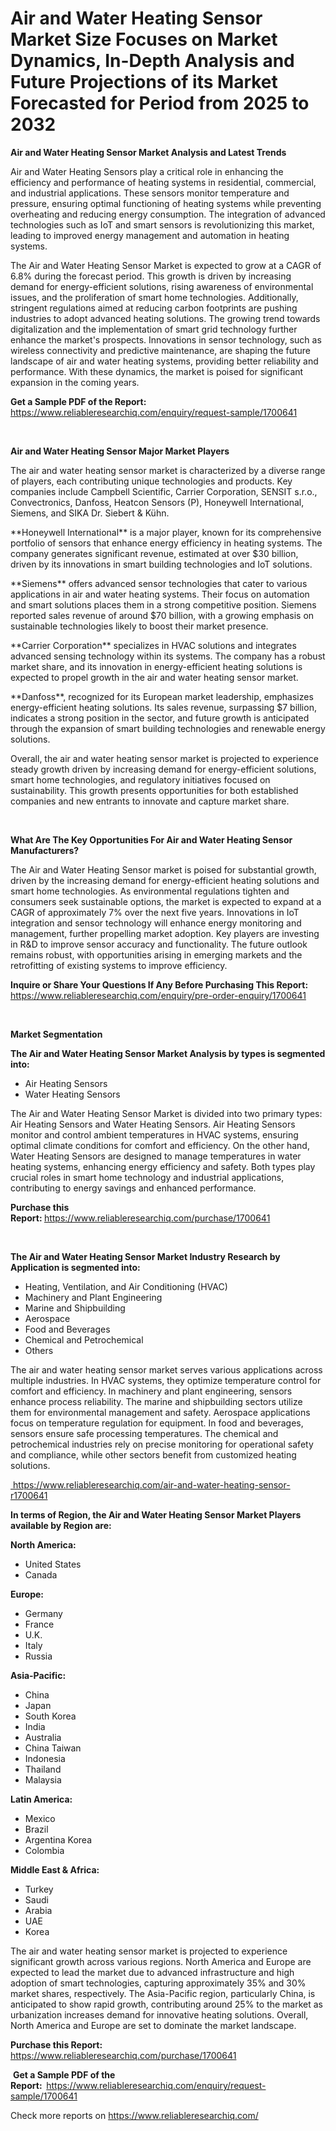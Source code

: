 <p><h1>Air and Water Heating Sensor Market Size Focuses on Market Dynamics, In-Depth Analysis and Future Projections of its Market Forecasted for Period from 2025 to 2032</h1></p><p><strong>Air and Water Heating Sensor Market Analysis and Latest Trends</strong></p>
<p><p>Air and Water Heating Sensors play a critical role in enhancing the efficiency and performance of heating systems in residential, commercial, and industrial applications. These sensors monitor temperature and pressure, ensuring optimal functioning of heating systems while preventing overheating and reducing energy consumption. The integration of advanced technologies such as IoT and smart sensors is revolutionizing this market, leading to improved energy management and automation in heating systems.</p><p>The Air and Water Heating Sensor Market is expected to grow at a CAGR of 6.8% during the forecast period. This growth is driven by increasing demand for energy-efficient solutions, rising awareness of environmental issues, and the proliferation of smart home technologies. Additionally, stringent regulations aimed at reducing carbon footprints are pushing industries to adopt advanced heating solutions. The growing trend towards digitalization and the implementation of smart grid technology further enhance the market's prospects. Innovations in sensor technology, such as wireless connectivity and predictive maintenance, are shaping the future landscape of air and water heating systems, providing better reliability and performance. With these dynamics, the market is poised for significant expansion in the coming years.</p></p>
<p><strong>Get a Sample PDF of the Report:&nbsp;</strong> <a href="https://www.reliableresearchiq.com/enquiry/request-sample/1700641?utm_campaign=3570&utm_medium=2&utm_source=Github&utm_content=ia&utm_term=27032025&utm_id=air-and-water-heating-sensor">https://www.reliableresearchiq.com/enquiry/request-sample/1700641</a></p>
<p>&nbsp;</p>
<p><strong>Air and Water Heating Sensor Major Market Players</strong></p>
<p><p>The air and water heating sensor market is characterized by a diverse range of players, each contributing unique technologies and products. Key companies include Campbell Scientific, Carrier Corporation, SENSIT s.r.o., Convectronics, Danfoss, Heatcon Sensors (P), Honeywell International, Siemens, and SIKA Dr. Siebert & Kühn.</p><p>**Honeywell International** is a major player, known for its comprehensive portfolio of sensors that enhance energy efficiency in heating systems. The company generates significant revenue, estimated at over $30 billion, driven by its innovations in smart building technologies and IoT solutions.</p><p>**Siemens** offers advanced sensor technologies that cater to various applications in air and water heating systems. Their focus on automation and smart solutions places them in a strong competitive position. Siemens reported sales revenue of around $70 billion, with a growing emphasis on sustainable technologies likely to boost their market presence.</p><p>**Carrier Corporation** specializes in HVAC solutions and integrates advanced sensing technology within its systems. The company has a robust market share, and its innovation in energy-efficient heating solutions is expected to propel growth in the air and water heating sensor market. </p><p>**Danfoss**, recognized for its European market leadership, emphasizes energy-efficient heating solutions. Its sales revenue, surpassing $7 billion, indicates a strong position in the sector, and future growth is anticipated through the expansion of smart building technologies and renewable energy solutions.</p><p>Overall, the air and water heating sensor market is projected to experience steady growth driven by increasing demand for energy-efficient solutions, smart home technologies, and regulatory initiatives focused on sustainability. This growth presents opportunities for both established companies and new entrants to innovate and capture market share.</p></p>
<p>&nbsp;</p>
<p><strong>What Are The Key Opportunities For Air and Water Heating Sensor Manufacturers?</strong></p>
<p><p>The Air and Water Heating Sensor market is poised for substantial growth, driven by the increasing demand for energy-efficient heating solutions and smart home technologies. As environmental regulations tighten and consumers seek sustainable options, the market is expected to expand at a CAGR of approximately 7% over the next five years. Innovations in IoT integration and sensor technology will enhance energy monitoring and management, further propelling market adoption. Key players are investing in R&D to improve sensor accuracy and functionality. The future outlook remains robust, with opportunities arising in emerging markets and the retrofitting of existing systems to improve efficiency.</p></p>
<p><strong>Inquire or Share Your Questions If Any Before Purchasing This Report:</strong> <a href="https://www.reliableresearchiq.com/enquiry/pre-order-enquiry/1700641?utm_campaign=3570&utm_medium=2&utm_source=Github&utm_content=ia&utm_term=27032025&utm_id=air-and-water-heating-sensor">https://www.reliableresearchiq.com/enquiry/pre-order-enquiry/1700641</a></p>
<p>&nbsp;</p>
<p><strong>Market Segmentation</strong></p>
<p><strong>The Air and Water Heating Sensor Market Analysis by types is segmented into:</strong></p>
<p><ul><li>Air Heating Sensors</li><li>Water Heating Sensors</li></ul></p>
<p><p>The Air and Water Heating Sensor Market is divided into two primary types: Air Heating Sensors and Water Heating Sensors. Air Heating Sensors monitor and control ambient temperatures in HVAC systems, ensuring optimal climate conditions for comfort and efficiency. On the other hand, Water Heating Sensors are designed to manage temperatures in water heating systems, enhancing energy efficiency and safety. Both types play crucial roles in smart home technology and industrial applications, contributing to energy savings and enhanced performance.</p></p>
<p><strong>Purchase this Report:&nbsp;</strong><a href="https://www.reliableresearchiq.com/purchase/1700641?utm_campaign=3570&utm_medium=2&utm_source=Github&utm_content=ia&utm_term=27032025&utm_id=air-and-water-heating-sensor">https://www.reliableresearchiq.com/purchase/1700641</a></p>
<p>&nbsp;</p>
<p><strong>The Air and Water Heating Sensor Market Industry Research by Application is segmented into:</strong></p>
<p><ul><li>Heating, Ventilation, and Air Conditioning (HVAC)</li><li>Machinery and Plant Engineering</li><li>Marine and Shipbuilding</li><li>Aerospace</li><li>Food and Beverages</li><li>Chemical and Petrochemical</li><li>Others</li></ul></p>
<p><p>The air and water heating sensor market serves various applications across multiple industries. In HVAC systems, they optimize temperature control for comfort and efficiency. In machinery and plant engineering, sensors enhance process reliability. The marine and shipbuilding sectors utilize them for environmental management and safety. Aerospace applications focus on temperature regulation for equipment. In food and beverages, sensors ensure safe processing temperatures. The chemical and petrochemical industries rely on precise monitoring for operational safety and compliance, while other sectors benefit from customized heating solutions.</p></p>
<p><a href="https://www.reliableresearchiq.com/air-and-water-heating-sensor-r1700641?utm_campaign=3570&utm_medium=2&utm_source=Github&utm_content=ia&utm_term=27032025&utm_id=air-and-water-heating-sensor">&nbsp;https://www.reliableresearchiq.com/air-and-water-heating-sensor-r1700641</a></p>
<p><strong>In terms of Region, the Air and Water Heating Sensor Market Players available by Region are:</strong></p>
<p>
    <p> <strong> North America: </strong>
        <ul>
            <li>United States</li>
            <li>Canada</li>
        </ul>
        </p> 
    <p> <strong> Europe: </strong>
        <ul>
            <li>Germany</li>
            <li>France</li>
            <li>U.K.</li>
            <li>Italy</li>
            <li>Russia</li>
        </ul>
        </p> 
    <p> <strong> Asia-Pacific: </strong>
        <ul>
            <li>China</li>
            <li>Japan</li>
            <li>South Korea</li>
            <li>India</li>
            <li>Australia</li>
            <li>China Taiwan</li>
            <li>Indonesia</li>
            <li>Thailand</li>
            <li>Malaysia</li>
        </ul>
        </p> 
    <p> <strong> Latin America: </strong>
        <ul>
            <li>Mexico</li>
            <li>Brazil</li>
            <li>Argentina Korea</li>
            <li>Colombia</li>
        </ul>
        </p> 
    <p> <strong> Middle East & Africa: </strong>
        <ul>
            <li>Turkey</li>
            <li>Saudi</li>
            <li>Arabia</li>
            <li>UAE</li>
            <li>Korea</li>
        </ul>
    </p>
    </p>
<p><p>The air and water heating sensor market is projected to experience significant growth across various regions. North America and Europe are expected to lead the market due to advanced infrastructure and high adoption of smart technologies, capturing approximately 35% and 30% market shares, respectively. The Asia-Pacific region, particularly China, is anticipated to show rapid growth, contributing around 25% to the market as urbanization increases demand for innovative heating solutions. Overall, North America and Europe are set to dominate the market landscape.</p></p>
<p><strong>Purchase this Report: </strong><a href="https://www.reliableresearchiq.com/purchase/1700641?utm_campaign=3570&utm_medium=2&utm_source=Github&utm_content=ia&utm_term=27032025&utm_id=air-and-water-heating-sensor">https://www.reliableresearchiq.com/purchase/1700641</a></p>
<p>&nbsp;<strong>Get a Sample PDF of the Report:&nbsp;&nbsp;</strong><a href="https://www.reliableresearchiq.com/enquiry/request-sample/1700641?utm_campaign=3570&utm_medium=2&utm_source=Github&utm_content=ia&utm_term=27032025&utm_id=air-and-water-heating-sensor">https://www.reliableresearchiq.com/enquiry/request-sample/1700641</a></p>
<p><strong></strong></p>
<p>Check more reports on <a href="https://www.reliableresearchiq.com/?utm_campaign=3570&utm_medium=2&utm_source=Github&utm_content=ia&utm_term=27032025&utm_id=air-and-water-heating-sensor">https://www.reliableresearchiq.com/</a></p>